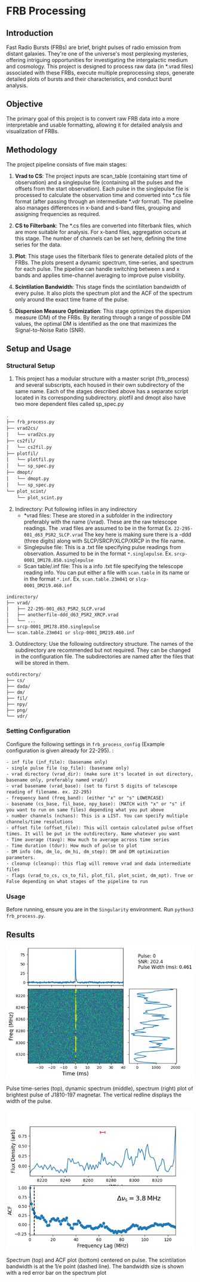 # FRB Processing

## Introduction

Fast Radio Bursts (FRBs) are brief, bright pulses of radio emission from distant galaxies. They're one of the universe's most perplexing mysteries, offering intriguing opportunities for investigating the intergalactic medium and cosmology. This project is designed to process raw data (in *.vrad files) associated with these FRBs, execute multiple preprocessing steps, generate detailed plots of bursts and their characteristics, and conduct burst analysis.
## Objective

The primary goal of this project is to convert raw FRB data into a more interpretable and usable formatting, allowing it for detailed analysis and visualization of FRBs.

## Methodology

The project pipeline consists of five main stages:

1. **Vrad to CS**: The project inputs are scan_table (containing start time of observation) and a singlepulse file (containing all the pulses and the offsets from the start observation). Each pulse in the singlepulse file is processed to calculate the observation time and converted into *.cs file format (after passing through an intermediate *.vdr format). The pipeline also manages differences in x-band and s-band files, grouping and assigning frequencies as required.

2. **CS to Filterbank**: The *.cs files are converted into filterbank files, which are more suitable for analysis. For x-band files, aggregation occurs at this stage. The number of channels can be set here, defining the time series for the data.

3. **Plot**: This stage uses the filterbank files to generate detailed plots of the FRBs. The plots present a dynamic spectrum, time-series, and spectrum for each pulse. The pipeline can handle switching between s and x bands and applies time-channel averaging to improve pulse visibility.

4. **Scintilation Bandwidth**: This stage finds the scintilation bandwidth of every pulse. It also plots the spectrum plot and the ACF of the spectrum only around the exact time frame of the pulse. 

5. **Dispersion Measure Optimization**: This stage optimizes the dispersion measure (DM) of the FRBs. By iterating through a range of possible DM values, the optimal DM is identified as the one that maximizes the Signal-to-Noise Ratio (SNR).

## Setup and Usage

### Structural Setup

1. This project has a modular structure with a master script (frb_process) and several subscripts, each housed in their own subdirectory of the same name. Each of the stages described above has a separate script located in its corresponding subdirectory. plotfil and dmopt also have two more dependent files called sp_spec.py
```bash
.
├── frb_process.py
├── vrad2cs/
│   └── vrad2cs.py
├── cs2fil/
│   └── cs2fil.py
├── plotfil/
│   └── plotfil.py
│   └── sp_spec.py
├── dmopt/
│   └── dmopt.py
│   └── sp_spec.py
└── plot_scint/
    └── plot_scint.py
 ```
 
 2. Indirectory: Put following infiles in any indirectory
    - \*vrad files: These are stored in a subfolder in the indirectory preferably with the name (/vrad). These are the raw telescope readings. The .vrad files are assumed to be in the format Ex. `22-295-001_d63_PSR2_SLCP.vrad` The key here is making sure there is a -ddd (three digits) along with SLCP/SRCP/XLCP/XRCP in the file name. 
    - Singlepulse file: This is a .txt file specifying pulse readings from observation. Assumed to be in the format `*.singlepulse`. Ex. `srcp-0001_DM178.850.singlepulse`
    - Scan table/.inf file: This is a info .txt file specifying the telescope reading info. You can put either a file with `scan.table` in its name or in the format `*.inf`. Ex. `scan.table.23m041` or `slcp-0001_DM219.460.inf`

```
indirectory/
├── vrad/
│   ├── 22-295-001_d63_PSR2_SLCP.vrad
│   ├── anotherfile-ddd_d63_PSR2_XRCP.vrad
│   └── ...
├── srcp-0001_DM178.850.singlepulse
└── scan.table.23m041 or slcp-0001_DM219.460.inf
```

3. Outdirectory: Use the following outdirectory structure. The names of the subdirectory are recommended but not required. They can be changed in the configuration file. The subdirectories are named after the files that will be stored in them. 

```
outdirectory/
├── cs/
├── dada/
├── dm/
├── fil/
├── npy/
├── png/
└── vdr/
```

### Setting Configuration
Configure the following settings in `frb_process_config` (Example configuration is given already for 22-295). :
```
- inf file (inf_file): (basename only)
- single pulse file (sp_file): (basename only)
- vrad directory (vrad_dir): (make sure it's located in out directory, basename only, preferably named vrad/)
- vrad basename (vrad_base): (set to first 5 digits of telescope reading of filename. ex. 22-295)
- frequency band (freq_band): (either "x" or "s" LOWERCASE)
- basename (cs_base, fil_base, npy_base): (MATCH with "x" or "s" if you want to run on same files) depending what you put above
- number channels (nchans): This is a LIST. You can specify multiple channels/time resolutions
- offset file (offset_file): This will contain calculated pulse offset times. It will be put in the outdirectory. Name whatever you want
- Time average (tavg): How much to average across time series
- Time duration (tdur): How much of pulse to plot
- DM info (dm, dm_lo, dm_hi, dm_step): DM and DM optimization parameters. 
- cleanup (cleanup): this flag will remove vrad and dada intermediate files 
- flags (vrad_to_cs, cs_to_fil, plot_fil, plot_scint, dm_opt). True or False depending on what stages of the pipeline to run
```
### Usage
Before running, ensure you are in the `Singularity` environment. Run `python3 frb_process.py`.
## Results
![Pulse Plot](pulse.png) 

Pulse time-series (top), dynamic spectrum (middle), spectrum (right) plot of brightest pulse of J1810-197 magnetar. The vertical redline displays the width of the pulse.

![Scintilation Plot](spectrum.png)

Spectrum (top) and ACF plot (bottom) centered on pulse. The scintilation bandwidth is at the 1/e point (dashed line). The bandwidth size is shown with a red error bar on the spectrum plot

